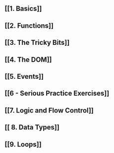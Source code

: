 ## [[1. Basics]]

## [[2. Functions]]

## [[3. The Tricky Bits]]

## [[4. The DOM]]

## [[5. Events]]

## [[6 - Serious Practice Exercises]]

## [[7. Logic and Flow Control]]

## [[ 8. Data Types]]

## [[9. Loops]]




